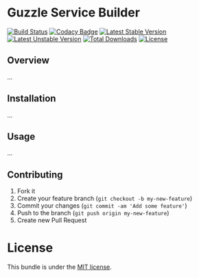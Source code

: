 # Guzzle Service Builder

[![Build Status](https://travis-ci.org/MovingImage24/guzzle-service-builder.svg?branch=master)](https://travis-ci.org/MovingImage24/guzzle-service-builder)
[![Codacy Badge](https://www.codacy.com/project/badge/ea0ae901e15f466b8d89b2fef87b6848)](https://www.codacy.com/app/dasrick/guzzle-service-builder)
[![Latest Stable Version](https://poser.pugx.org/mi/guzzle-service-builder/v/stable)](https://packagist.org/packages/mi/guzzle-service-builder)
[![Latest Unstable Version](https://poser.pugx.org/mi/guzzle-service-builder/v/unstable)](https://packagist.org/packages/mi/guzzle-service-builder)
[![Total Downloads](https://poser.pugx.org/mi/guzzle-service-builder/downloads)](https://packagist.org/packages/mi/guzzle-service-builder)
[![License](https://poser.pugx.org/mi/guzzle-service-builder/license)](https://packagist.org/packages/mi/guzzle-service-builder)

## Overview

...

## Installation

...

## Usage

...

## Contributing

1. Fork it
2. Create your feature branch (`git checkout -b my-new-feature`)
3. Commit your changes (`git commit -am 'Add some feature'`)
4. Push to the branch (`git push origin my-new-feature`)
5. Create new Pull Request

# License

This bundle is under the [MIT license](https://github.com/MovingImage24/guzzle-service-builder/blob/master/LICENSE).